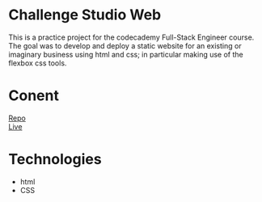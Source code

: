 # Challenge Studio Web

This is a practice project for the codecademy Full-Stack Engineer course.
The goal was to develop and deploy a static website for an existing or imaginary business using html and css; in particular making use of the flexbox css tools.

# Conent

[Repo](https://github.com/DigitalDream23/ChallengeStudioWeb)\
[Live](https://challenge-studio.netlify.app/)

# Technologies

* html
* CSS

